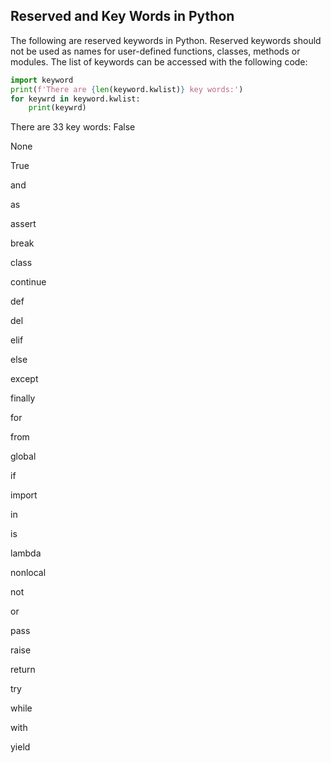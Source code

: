
## Reserved and Key Words in Python
The following are reserved keywords in Python. Reserved keywords should not be used as names for user-defined functions, classes, methods or modules. The list of keywords can be accessed with the following code:
```python
import keyword
print(f'There are {len(keyword.kwlist)} key words:')
for keywrd in keyword.kwlist:
    print(keywrd)
```
There are 33 key words:
False

None

True

and

as

assert

break

class

continue

def

del

elif

else

except

finally

for

from

global

if

import

in

is

lambda

nonlocal

not

or

pass

raise

return

try

while

with

yield
 

